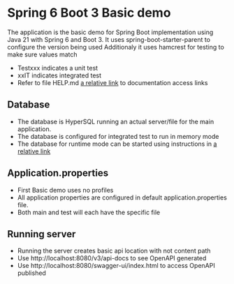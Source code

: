 # Spring 6 Boot 3 Basic demo
The application is the basic demo for Spring Boot implementation using Java 21 with Spring 6 and Boot 3.
It uses spring-boot-starter-parent to configure the version being used
Additionaly it uses hamcrest for testing to make sure values match

- Testxxx indicates a unit test
- xxIT indicates integrated test
- Refer to file HELP.md [a relative link](HELP.md) to documentation access links

## Database
- The database is HyperSQL running an actual server/file for the main application.
- The database is configured for integrated test to run in memory mode
- The database for runtime mode can be started using instructions in [a relative link](DB_START.md)

## Application.properties
- First Basic demo uses no profiles
- All application properties are configured in default application.properties file.
- Both main and test will each have the specific file

## Running server
- Running the server creates basic api location with not content path
- Use http://localhost:8080/v3/api-docs to see OpenAPI generated
- Use http://localhost:8080/swagger-ui/index.html to access OpenAPI published
